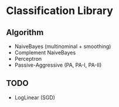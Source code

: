Classification Library
======================

Algorithm
---------

* NaiveBayes (multinominal + smoothing)
* Complement NaiveBayes
* Perceptron
* Passive-Aggressive (PA, PA-I, PA-II)

TODO
----

* LogLinear (SGD)